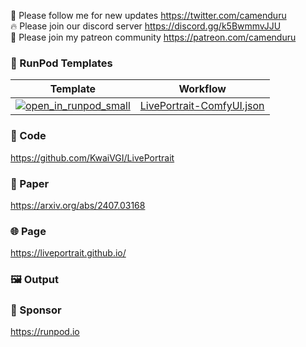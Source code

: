 🐣 Please follow me for new updates https://twitter.com/camenduru <br />
🔥 Please join our discord server https://discord.gg/k5BwmmvJJU <br />
🥳 Please join my patreon community https://patreon.com/camenduru <br />

### 🍇 RunPod Templates

| Template | Workflow
| --- | --- |
[![open_in_runpod_small](https://github.com/user-attachments/assets/620c622a-fb34-4a0a-bd0c-16ff195c90e9)](https://runpod.io/console/deploy?template=qcx0ys9qks&ref=iqi9iy8y) | [LivePortrait-ComfyUI.json](https://github.com/camenduru/liveportrait-runpod/blob/main/LivePortrait-ComfyUI.json)

### 🧬 Code
https://github.com/KwaiVGI/LivePortrait

### 📄 Paper
https://arxiv.org/abs/2407.03168

### 🌐 Page
https://liveportrait.github.io/

### 🖼 Output


### 🏢 Sponsor
https://runpod.io
